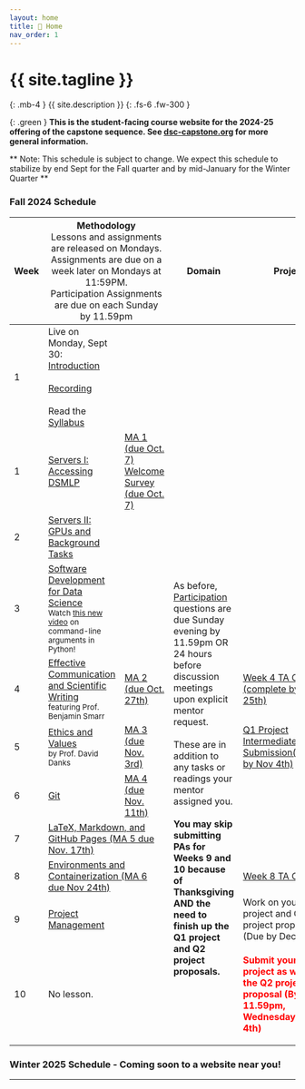 ```yaml
---
layout: home
title: 🏡 Home 
nav_order: 1
---
```


<!-- {: .warning }
This site is under construction! -->

# {{ site.tagline }}
{: .mb-4 }
{{ site.description }}
{: .fs-6 .fw-300 }

{: .green }
**This is the student-facing course website for the 2024-25 offering of the capstone sequence. See [dsc-capstone.org](https://dsc-capstone.org) for more general information.**

** Note: This schedule is subject to change. We expect this schedule to stabilize by end Sept for the Fall quarter and by mid-January for the Winter Quarter **


### Fall 2024 Schedule

<table>
    <colgroup>
        <col style="width: 2%" />
        <col style="width: 25%" />
        <col style="width: 25%" />
        <col style="width: 25%" />
        <col style="width: 23%" />
    </colgroup>
    <thead class="header">
        <tr>
            <th>Week</th>
            <th colspan=2>Methodology<br><span style="font-weight:normal">Lessons and assignments are released on Mondays.<br>Assignments are due on a week later on Mondays at 11:59PM. <br>Participation Assignments are due on each Sunday by 11.59pm</span></th>
            <th>Domain</th>
            <th>Project</th>
        </tr>
    </thead>
    <tbody> 
        <tr>
            <td>1</td>
            <td>Live on Monday, Sept 30: <a href="https://docs.google.com/presentation/d/1ekVJK67mniCzxUEvNkPZwSd-AJqBZfhrmfaAhLOYoUY/pub?start=false&loop=false&delayms=5000">Introduction</a><br><br><a href="https://drive.google.com/file/d/1X1LGIn80L7E0EEJ4NomfrUyIU3kSdlhD/view?usp=sharing">Recording</a><br><br>Read the <a href="https://dsc-capstone.org/2024-25/syllabus"> Syllabus</a> </td>
            <td></td>
            <td></td>
            <td></td>
        </tr>
        <tr>
            <td>1</td>
            <td><a href="lessons/01">Servers I: Accessing DSMLP</a></td>
            <td><a href="assignments/methodology/01">MA 1 (due Oct. 7)</a><br><a href="https://forms.gle/nYiFEs3pYkpguZHU8">Welcome Survey (due Oct. 7)</a></td>
            <td></td>
            <td></td>
        </tr>
        <tr>
            <td>2</td>
            <td><a href="lessons/02">Servers II: GPUs and Background Tasks</a></td>
            <td></td>
            <td rowspan=9>As before, <a href="assignments/participation/q1">Participation</a> questions are due Sunday evening by 11.59pm OR 24 hours before discussion meetings upon explicit mentor request.<br><br>These are in addition to any tasks or readings your mentor assigned you. <br><br><b>You may skip submitting PAs for Weeks 9 and 10 because of Thanksgiving AND the need to finish up  the Q1 project and Q2 project proposals.</b> </td>
            <td></td>
        </tr>
        <tr>
            <td>3</td>
            <td><a href="lessons/03">Software Development for Data Science</a><br><small>Watch <a href="https://youtu.be/iXvBzLtI5Uk">this new video</a> on command-line arguments in Python!</small></td>
            <td></td>
            <td></td>
        </tr>
        <tr>
            <td>4</td>
            <td><a href="lessons/04">Effective Communication and Scientific Writing</a><br><small>featuring Prof. Benjamin Smarr</small></td>
            <td><a href="assignments/methodology/02">MA 2 (due Oct. 27th)</a></td>
            <td><a href="assignments/projects/q1-week4-checkin">Week 4 TA Check-In (complete by Oct. 25th)</a></td>
        </tr>
        <tr>
            <td>5</td>
            <td><a href="lessons/05">Ethics and Values</a><br><small>by Prof. David Danks</small></td>
            <td><a href="assignments/methodology/03">MA 3 (due Nov. 3rd)</a></td>
            <td><a href="assignments/projects/q1"> Q1 Project Intermediate Submission(complete by Nov 4th)</a></td>
        </tr>
        <tr>
            <td>6</td>
            <td><a href="lessons/06">Git</a></td>
            <td><a href="assignments/methodology/04">MA 4 (due Nov. 11th)</a></td>
            <td></td>
        </tr>
        <tr>
            <td>7</td>
            <td colspan=2><a href="assignments/methodology/05">LaTeX, Markdown, and GitHub Pages (MA 5 due Nov. 17th)</a></td>
            <td></td>
        </tr>
        <tr>
            <td>8</td>
            <td colspan=2><a href="assignments/methodology/06">Environments and Containerization (MA 6 due Nov 24th)</a></td>
            <td><a href="assignments/projects/q1-week-9-10-checkin">Week 8 TA Check-In</a></td>
        </tr>
        <tr>
            <td>9</td>
            <td><a href="lessons/09">Project Management</a></td>
            <td></td>
            <td>Work on your Q1 project and Q2 project proposal (Due by Dec 2nd)</td>
        </tr>
        <tr>
            <td>10</td>
            <td>No lesson.</td>
            <td></td>
            <td><b><p style="color: red">Submit your Q1 project as well as the Q2 project proposal (By 11.59pm, Wednesday, Dec 4th)</p></b></td>
        </tr>
    </tbody>
</table>


### Winter 2025 Schedule - Coming soon to a website near you!

<!--<table>
    <colgroup>
        <col style="width: 2%" />
        <col style="width: 98%" />
    </colgroup>
    <thead class="header">
        <tr>
            <th>Week</th>
            <th colspan=2>Tasks<br><span style="font-weight:normal">These are all in addition to <a href="https://dsc-capstone.org/2024-25/assignments/participation/q2">Weekly Participation Assignment</a>, which are due on Sundays at 11:59PM. All groups must fill these out, no matter what other requirements your mentors give you.</span></th>
        </tr>
    </thead>
    <tbody> 
         <tr>
            <td>1</td>
            <td>Read the <a href="https://dsc-capstone.org/2024-25/syllabus"> Syllabus </a> and <a href="https://dsc-capstone.org/2024-25/assignments/projects/q2"> Quarter 2 Project</a> specifications.<br>Start attending sections.<br>✅ <b style="color:green">Submit</b> your first Weekly Participation Assignment as a group by <b>Sunday, January 12th</b>; make sure to submit a PDF to Gradescope and, as a one time step, to share your Google Doc with us.</td>
        </tr>
        <tr>
            <td>2</td>
            <td>Keep working!</td>
        </tr>
        <tr>
            <td> 3 </td>
            <td><a href="https://dsc-capstone.org/2024-25/assignments/projects/q2-week3-checkin">Sign up for and attend your Week 3 TA Check-In.</a></td>
        </tr>
        <tr>
            <td>4</td>
            <td> <a href="https://dsc-capstone.org/2024-25/assignments/projects/q2-ethics-checkin">Sign up for an Ethics Check-in with Prof. David Danks</a></td>
        </tr>
        <tr>
            <td>5</td>
            <td> ✅ <b style="color:green">Submit</b> your <a href="assignments/projects/q2/report">Report Checkpoint</a> and <a href="assignments/projects/q2/code"> Code Checkpoint</a> by <b>Sunday, February 11th</b>.<br>Attend an Ethics Check-In between February 6th and 16th.</td>
        </tr>
        <tr>
            <td>6</td>
            <td>✅ <b style="color:green">Submit</b> your <a href="https:dsc-capstone.org/2024-25/assignments/projects/q2/poster-presentation"> Poster Checkpoint </a> by  <b>Sunday, February 16th</b>. </td>
        </tr>
        <tr>
            <td>7</td>
            <td>✅ <b style="color:green">Submit</b> your <a href="https://dsc-capstone.org/2024-25/assignments/projects/q2/website"> Website Checkpoint</a> by  <b>Sunday, February 23rd</b>.<br> <b>Update</b> your poster to follow the new <a href="https://dsc-capstone.org/2024-25/assignments/projects/q2/poster-presentation#branding"> Branding Guidelines.</a> </td>
        </tr>
        <tr>
            <td>8</td>
            <td>Sign up for and attend a <a href="https://dsc-capstone.org/2024-25/assignments/projects/q2-week8-checkin"> Week 8 TA Checkin</a>, where you will present a dry run of your <a href="https://dsc-capstone.org/2024-25/assignments/projects/q2/poster-presentation">Poster Presentation</a>.<br><b><a href="https://hdsishowcase.com">RSVP for your block at the showcase.</a></b>  </td>
        </tr>
        <tr>
            <td>9</td>
            <td>Keep Working!</td>
        </tr>
        <tr>
            <td>10</td>
            <td>✅ <b style="color:green">Submit</b> your <a href="https://dsc-capstone.org/2024-25/assignments/projects/q2/poster-presentation">Poster</a> by <b>Sunday, March 9th <a href="https://docs.google.com/forms/d/e/1FAIpQLSeMo9A12Bl4E6RDkCOJWCsrdRH7At0rDjemLRhMX2R2Y_vPAg/viewform">at this link</a></b>.<br>✅ <b style="color:green">Submit</b> your report, code, website, and contribution statement by <b>Thursday, March 13th and attend the Showcase (to be announced)</b></td>
        </tr> 
    </tbody>
</table> -->


---
